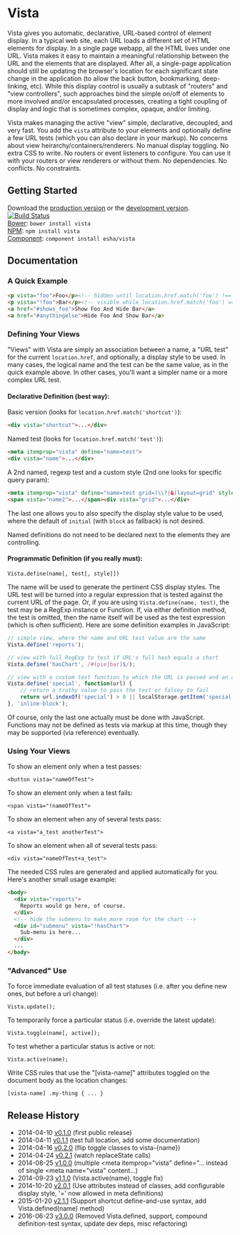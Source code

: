 # Vista

Vista gives you automatic, declarative, URL-based control of element display. In a typical web site, each URL loads a different set of HTML elements for display. In a single page webapp, all the HTML lives under one URL. Vista makes it easy to maintain a meaningful relationship between the URL and the elements that are displayed. After all, a single-page application should still be updating the browser's location for each significant state change in the application (to allow the back button, bookmarking, deep-linking, etc). While this display control is usually a subtask of "routers" and "view controllers", such approaches bind the simple on/off of elements to more involved and/or encapsulated processes, creating a tight coupling of display and logic that is sometimes complex, opaque, and/or limiting.

Vista makes managing the active "view" simple, declarative, decoupled, and very fast. You add the `vista` attribute to your elements and optionally define a few URL tests (which you can also declare in your markup). No concerns about view heirarchy/containers/renderers. No manual display toggling. No extra CSS to write. No routers or event listeners to configure. You can use it with your routers or view renderers or without them. No dependencies. No conflicts. No constraints.

## Getting Started
Download the [production version][min] or the [development version][max]. [![Build Status](https://travis-ci.org/esha/vista.png?branch=master)](https://travis-ci.org/esha/vista)  
[Bower][bower]: `bower install vista`  
[NPM][npm]: `npm install vista`   
[Component][component]: `component install esha/vista`  

[min]: https://raw.github.com/esha/vista/master/dist/vista.min.js
[max]: https://raw.github.com/esha/vista/master/dist/vista.js
[npm]: https://npmjs.org/package/vista
[bower]: http://bower.io/
[component]: http://component.io/

## Documentation

### A Quick Example

```html
<p vista="foo">Foo</p><!-- hidden until location.href.match('foo') !== null -->
<p vista="!foo">Bar</p><!-- visible while location.href.match('foo') === null -->
<a href="#shows_foo">Show Foo And Hide Bar</a>
<a href="#anythingelse">Hide Foo And Show Bar</a>
```


### Defining Your Views

"Views" with Vista are simply an association between a name, a "URL test" for the current `location.href`, and optionally, a display style to be used. In many cases, the logical name and the test can be the same value, as in the quick example above. In other cases, you'll want a simpler name or a more complex URL test.

#### Declarative Definition (best way):  

Basic version (looks for `location.href.match('shortcut')`):  
```html
<div vista="shortcut">...</div>
```  

Named test (looks for `location.href.match('test')`):  
```html
<meta itemprop="vista" define="name=test">
<div vista="name">...</div>
```  

A 2nd named, regexp test and a custom style (2nd one looks for specific query param):  
```html
<meta itemprop="vista" define="name=test grid=(\\?|&)layout=grid" style="flex">
<span vista="name2">...</span><div vista="grid">...</div>
```  

The last one allows you to also specify the display style value to be used,
where the default of `initial` (with `block` as fallback) is not desired.  

Named definitions do not need to be declared next to the elements they are controlling.

#### Programmatic Definition (if you really must):  

`Vista.define(name[, test[, style]])`  

The name will be used to generate the pertinent CSS display styles. The URL test will be turned into a regular expression that is tested against the current URL of the page. Or, if you are using `Vista.define(name, test)`, the test may be a RegExp instance or Function. If, via either definition method, the test is omitted, then the name itself will be used as the test expression (which is often sufficient). Here are some definition examples in JavaScript:

```javascript
// simple view, where the name and URL test value are the same
Vista.define('reports');

// view with full RegExp to test if URL's full hash equals a chart
Vista.define('hasChart', /#(pie|bar)$/);

// view with a custom test function to which the URL is passed and an alternate style
Vista.define('special', function(url) {
    // return a truthy value to pass the test or falsey to fail
    return url.indexOf('special') > 0 || localStorage.getItem('special');
}, 'inline-block');
```

Of course, only the last one actually must be done with JavaScript. Functions may not be defined as tests via markup at this time, though they may be supported (via reference) eventually.

### Using Your Views

To show an element only when a test passes:  

`<button vista="nameOfTest">`

To show an element only when a test fails:

`<span vista="!nameOfTest">`

To show an element when any of several tests pass:

`<a vista="a_test anotherTest">`

To show an element when all of several tests pass:

`<div vista="nameOfTest+a_test">`

The needed CSS rules are generated and applied automatically for you. Here's another small usage example:

```html
<body>
  <div vista="reports">
    Reports would go here, of course.
  </div>
  <!-- hide the submenu to make more room for the chart -->
  <div id="submenu" vista="!hasChart">
    Sub-menu is here...
  </div>
  ...
</body>
```

### "Advanced" Use

To force immediate evaluation of all test statuses (i.e. after you define new ones, but before a url change):

`Vista.update();`

To temporarily force a particular status (i.e. override the latest update):

`Vista.toggle(name[, active]);`

To test whether a particular status is active or not:

`Vista.active(name);`

Write CSS rules that use the "[vista-name]" attributes toggled on the document body as the location changes:

`[vista-name] .my-thing { ... }`

## Release History
* 2014-04-10 [v0.1.0][] (first public release)
* 2014-04-11 [v0.1.1][] (test full location, add some documentation)
* 2014-04-16 [v0.2.0][] (flip toggle classes to vista-{name})
* 2014-04-24 [v0.2.1][] (watch replaceState calls)
* 2014-08-25 [v1.0.0][] (multiple <meta itemprop="vista" define="... instead of single <meta name="vista" content...)
* 2014-09-23 [v1.1.0][] (Vista.active(name), toggle fix)
* 2014-10-20 [v2.0.1][] (Use attributes instead of classes, add configurable display style, '=' now allowed in meta definitions)
* 2015-01-20 [v2.1.1][] (Support shortcut define-and-use syntax, add Vista.defined(name) method)
* 2016-06-23 [v3.0.0][] (Removed Vista.defined, support, compound definition-test syntax, update dev deps, misc refactoring)

[v0.1.0]: https://github.com/esha/vista/tree/0.1.0
[v0.1.1]: https://github.com/esha/vista/tree/0.1.1
[v0.2.0]: https://github.com/esha/vista/tree/0.2.0
[v0.2.1]: https://github.com/esha/vista/tree/0.2.1
[v1.0.0]: https://github.com/esha/vista/tree/1.0.0
[v1.1.0]: https://github.com/esha/vista/tree/1.1.0
[v2.0.1]: https://github.com/esha/vista/tree/2.0.1
[v2.1.1]: https://github.com/esha/vista/tree/2.1.1
[v3.0.0]: https://github.com/esha/vista/tree/3.0.0

